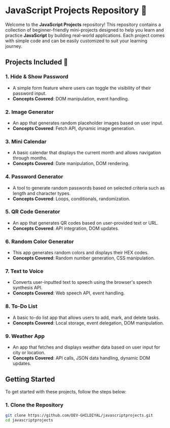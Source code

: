 # JavaScript Projects Repository 🎉

Welcome to the **JavaScript Projects** repository! This repository contains a collection of beginner-friendly mini-projects designed to help you learn and practice **JavaScript** by building real-world applications. Each project comes with simple code and can be easily customized to suit your learning journey.

## Projects Included 🚀

### 1. Hide & Show Password
- A simple form feature where users can toggle the visibility of their password input.
- **Concepts Covered**: DOM manipulation, event handling.

### 2. Image Generator
- An app that generates random placeholder images based on user input.
- **Concepts Covered**: Fetch API, dynamic image generation.

### 3. Mini Calendar
- A basic calendar that displays the current month and allows navigation through months.
- **Concepts Covered**: Date manipulation, DOM rendering.

### 4. Password Generator
- A tool to generate random passwords based on selected criteria such as length and character types.
- **Concepts Covered**: Loops, conditionals, randomization.

### 5. QR Code Generator
- An app that generates QR codes based on user-provided text or URL.
- **Concepts Covered**: API integration, DOM updates.

### 6. Random Color Generator
- This app generates random colors and displays their HEX codes.
- **Concepts Covered**: Random number generation, CSS manipulation.

### 7. Text to Voice
- Converts user-inputted text to speech using the browser's speech synthesis API.
- **Concepts Covered**: Web speech API, event handling.

### 8. To-Do List
- A basic to-do list app that allows users to add, mark, and delete tasks.
- **Concepts Covered**: Local storage, event delegation, DOM manipulation.

### 9. Weather App
- An app that fetches and displays weather data based on user input for city or location.
- **Concepts Covered**: API calls, JSON data handling, dynamic DOM updates.

## Getting Started

To get started with these projects, follow the steps below:

### 1. Clone the Repository

```bash
git clone https://github.com/DEV-GHILDIYAL/javascriptprojects.git
cd javascriptprojects
